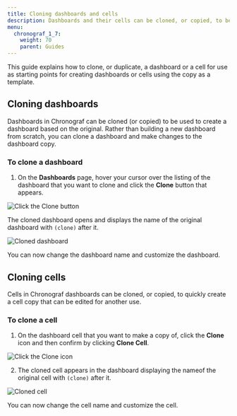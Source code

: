 ```yaml
---
title: Cloning dashboards and cells
description: Dashboards and their cells can be cloned, or copied, to be used as templates for easily creating new dashboards and cells.
menu:
  chronograf_1_7:
    weight: 70
    parent: Guides
---
```


This guide explains how to clone, or duplicate, a dashboard or a cell for use as starting points for creating dashboards or cells using the copy as a template.

## Cloning dashboards

Dashboards in Chronograf can be cloned (or copied) to be used to create a dashboard based on the original. Rather than building a new dashboard from scratch, you can clone a dashboard and make changes to the dashboard copy.


### To clone a dashboard

1. On the **Dashboards** page, hover your cursor over the listing of the dashboard that you want to clone and click the **Clone** button that appears.

![Click the Clone button](/img/chronograf/1-6-clone-dashboard.png)

The cloned dashboard opens and displays the name of the original dashboard with `(clone)` after it.

![Cloned dashboard](/img/chronograf/1-6-clone-dashboard-clone.png)

You can now change the dashboard name and customize the dashboard.

## Cloning cells

Cells in Chronograf dashboards can be cloned, or copied, to quickly create a cell copy that can be edited for another use.

### To clone a cell

1. On the dashboard cell that you want to make a copy of, click the **Clone** icon and then confirm by clicking **Clone Cell**.

![Click the Clone icon](/img/chronograf/1-6-clone-cell-click-button.png)

2. The cloned cell appears in the dashboard displaying the nameof the original cell with `(clone)` after it.

![Cloned cell](/img/chronograf/1-6-clone-cell-cell-copy.png)

You can now change the cell name and customize the cell.
